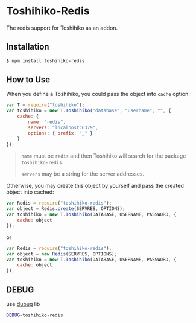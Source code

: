 # Toshihiko-Redis

The redis support for Toshihiko as an addon.

## Installation

```sh
$ npm install toshihiko-redis
```

## How to Use

When you define a Toshihiko, you could pass the object into `cache` option:

```javascript
var T = require("toshihiko");
var toshihiko = new T.Toshihiko("database", "username", "", {
    cache: {
        name: "redis",
        servers: "localhost:6379",
        options: { prefix: "_" }
    }
});
```

> `name` must be `redis` and then Toshihiko will search for the package `toshihiko-redis`.
>
> `servers` may be a string for the server addresses.
>


Otherwise, you may create this object by yourself and pass the created object into cached:

```javascript
var Redis = require("toshihiko-redis");
var object = Redis.create(SERVRES, OPTIONS);
var toshihiko = new T.Toshihiko(DATABASE, USERNAME, PASSWORD, {
    cache: object
});
```

or

```javascript
var Redis = require("toshihiko-redis");
var object = new Redis(SERVRES, OPTIONS);
var toshihiko = new T.Toshihiko(DATABASE, USERNAME, PASSWORD, {
    cache: object
});
```

## DEBUG

use [dubug](https://www.npmjs.com/package/debug) lib
```bash
DEBUG=toshihiko-redis
```

